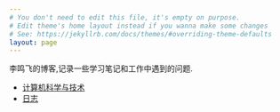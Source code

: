 ```yaml
---
# You don't need to edit this file, it's empty on purpose.
# Edit theme's home layout instead if you wanna make some changes
# See: https://jekyllrb.com/docs/themes/#overriding-theme-defaults
layout: page
---
```


李鸣飞的博客,记录一些学习笔记和工作中遇到的问题.

* [计算机科学与技术](./technology-home)
* [日志](./post-home)
